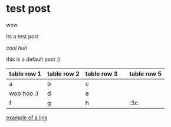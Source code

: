 # test post

wow

its a test post

*cool huh*

this is a default post :)

| table row 1 | table row 2 | table row 3 |     | table row 5 |
|-------------|-------------|-------------|-----|-------------|
| a           | b           | c           |     |             |
| woo hoo :)  | d           | e           |     |             |
| f           | g           | h           |     | :3c         |

[example of a link](https://google.com)